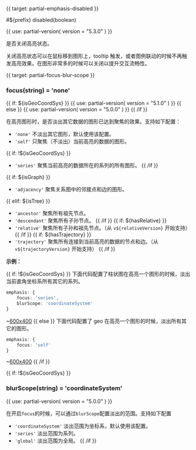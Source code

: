 
{{ target: partial-emphasis-disabled }}

#${prefix} disabled(boolean)

<ExampleUIControlBoolean default="false" />

{{ use: partial-version(
    version = "5.3.0"
) }}

是否关闭高亮状态。

关闭高亮状态可以在鼠标移到图形上，tooltip 触发，或者图例联动的时候不再触发高亮效果。在图形非常多的时候可以关闭以提升交互流畅性。



{{ target: partial-focus-blur-scope }}

### focus(string) = 'none'

{{ if: ${isGeoCoordSys} }}
{{ use: partial-version(
    version = "5.1.0"
) }}
{{ else }}
{{ use: partial-version(
    version = "5.0.0"
) }}
{{ /if }}

在高亮图形时，是否淡出其它数据的图形已达到聚焦的效果。支持如下配置：

+ `'none'` 不淡出其它图形，默认使用该配置。
+ `'self'` 只聚焦（不淡出）当前高亮的数据的图形。

{{ if: !${isGeoCoordSys} }}
+ `'series'` 聚焦当前高亮的数据所在的系列的所有图形。
{{ /if }}

{{ if: ${isGraph} }}
+ `'adjacency'` 聚焦关系图中的邻接点和边的图形。

{{ elif: ${isTree} }}
+ `'ancestor'` 聚焦所有祖先节点。
+ `'descendant'` 聚焦所有子孙节点。
{{ /if }}
{{ if: ${hasRelative} }}
+ `'relative'` 聚焦所有子孙和祖先节点。（从 `v${relativeVersion}` 开始支持）
{{ /if }}
{{ if: ${hasTrajectory} }}
+ `'trajectory'` 聚焦所有连接到当前高亮的数据的节点和边。（从 `v${trajectoryVersion}` 开始支持）
{{ /if }}

**示例：**

{{ if: !${isGeoCoordSys} }}
下面代码配置了柱状图在高亮一个图形的时候，淡出当前直角坐标系所有其它的系列。

```ts
emphasis: {
    focus: 'series',
    blurScope: 'coordinateSystem'
}
```

~[600x400](${galleryViewPath}bar-y-category-stack&reset=1&edit=1)
{{ else }}
下面代码配置了 geo 在高亮一个图形的时候，淡出所有其它的图形。

```ts
emphasis: {
    focus: 'self'
}
```

~[600x400](${galleryViewPath}geo-organ&reset=1&edit=1)
{{ /if }}

{{ if: !${isGeoCoordSys} }}
### blurScope(string) = 'coordinateSystem'

{{ use: partial-version(
    version = "5.0.0"
) }}

在开启`focus`的时候，可以通过`blurScope`配置淡出的范围。支持如下配置

+ `'coordinateSystem'` 淡出范围为坐标系，默认使用该配置。
+ `'series'` 淡出范围为系列。
+ `'global'` 淡出范围为全局。
{{ /if }}

